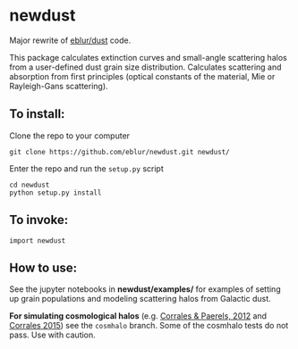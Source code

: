 # newdust
Major rewrite of [eblur/dust](https://github.com/eblur/dust) code. 

This package calculates extinction curves and small-angle scattering halos from a user-defined dust grain size distribution.
Calculates scattering and absorption from first principles (optical constants of the material, Mie or Rayleigh-Gans scattering).

## To install:

Clone the repo to your computer
```
git clone https://github.com/eblur/newdust.git newdust/
```

Enter the repo and run the `setup.py` script
```
cd newdust
python setup.py install
```

## To invoke:

```
import newdust
```

## How to use:

See the jupyter notebooks in **newdust/examples/** 
for examples of setting up grain populations and modeling scattering halos from Galactic dust.

**For simulating cosmological halos** 
(e.g. [Corrales & Paerels, 2012](http://adsabs.harvard.edu/abs/2012ApJ...751...93C) and 
[Corrales 2015](http://adsabs.harvard.edu/abs/2015ApJ...805...23C))
see the `cosmhalo` branch. Some of the cosmhalo tests do not pass. Use with caution.
